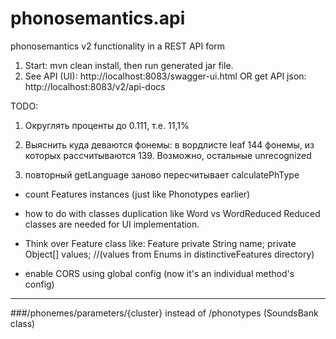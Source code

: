# phonosemantics.api
phonosemantics v2 functionality in a REST API form

1. Start: mvn clean install, then run generated jar file.
2. See API (UI): http://localhost:8083/swagger-ui.html
OR get API json: http://localhost:8083/v2/api-docs


TODO:

1. Округлять проценты до 0.111, т.е. 11,1%
2. Выяснить куда деваются фонемы: в вордлисте leaf 144 фонемы, из которых рассчитываются 139. Возможно, остальные unrecognized



3. повторный getLanguage заново пересчитывает calculatePhType




- count Features instances (just like Phonotypes earlier)
- how to do with classes duplication like Word vs WordReduced
Reduced classes are needed for UI implementation. 



- Think over Feature class like:
Feature
private String name;
private Object[] values; //(values from Enums in distinctiveFeatures directory)

- enable CORS using global config (now it's an individual method's config)


____

###/phonemes/parameters/{cluster} 
instead of /phonotypes (SoundsBank class)